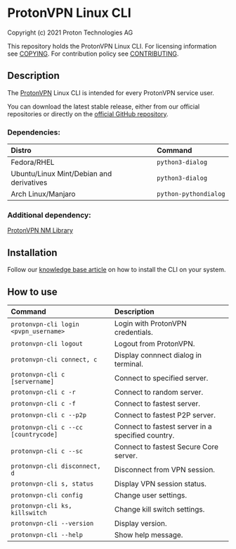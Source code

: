 # ProtonVPN Linux CLI

Copyright (c) 2021 Proton Technologies AG

This repository holds the ProtonVPN Linux CLI.
For licensing information see [COPYING](COPYING.md).
For contribution policy see [CONTRIBUTING](CONTRIBUTING.md).

## Description
The [ProtonVPN](https://protonvpn.com) Linux CLI is intended for every ProtonVPN service user.

You can download the latest stable release, either from our official repositories or directly on the [official GitHub repository](https://github.com/ProtonVPN/linux-cli/releases/latest).

### Dependencies:
| **Distro**                              | **Command**                                                                                                     |
|:----------------------------------------|:----------------------------------------------------------------------------------------------------------------|
|Fedora/RHEL                              | `python3-dialog` |
|Ubuntu/Linux Mint/Debian and derivatives | `python3-dialog` |
|Arch Linux/Manjaro                       | `python-pythondialog` |

### Additional dependency:
[ProtonVPN NM Library](https://github.com/ProtonVPN/protonvpn-nm-lib)

## Installation
Follow our [knowledge base article](https://protonvpn.com/support/linux-vpn-tool/) on how to install the CLI on your system.

## How to use

| **Command**                           | **Description**                                       |
|:--------------------------------------|:------------------------------------------------------|
|`protonvpn-cli login <pvpn_username>`  | Login with ProtonVPN credentials.                     |
|`protonvpn-cli logout`                 | Logout from ProtonVPN.                                |
|`protonvpn-cli connect, c`             | Display connnect dialog in terminal.                  |
|`protonvpn-cli c [servername]`         | Connect to specified server.                          |
|`protonvpn-cli c -r`                   | Connect to random server.                             |
|`protonvpn-cli c -f`                   | Connect to fastest server.                            |
|`protonvpn-cli c --p2p`                | Connect to fastest P2P server.                        |
|`protonvpn-cli c --cc [countrycode]`   | Connect to fastest server in a specified country.     |
|`protonvpn-cli c --sc`                 | Connect to fastest Secure Core server.                |
|`protonvpn-cli disconnect, d`          | Disconnect from VPN session.                          |
|`protonvpn-cli s, status`              | Display VPN session status.                           |
|`protonvpn-cli config`                 | Change user settings.                                 |
|`protonvpn-cli ks, killswitch`         | Change kill switch settings.                          |
|`protonvpn-cli --version`              | Display version.                                      |
|`protonvpn-cli --help`                 | Show help message.                                    |
